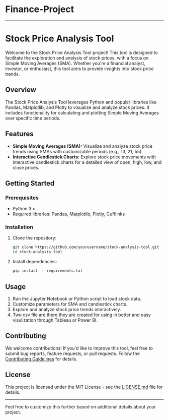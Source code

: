 # Finance-Project
---
# Stock Price Analysis Tool

Welcome to the Stock Price Analysis Tool project! This tool is designed to facilitate the exploration and analysis of stock prices, with a focus on Simple Moving Averages (SMA). Whether you're a financial analyst, investor, or enthusiast, this tool aims to provide insights into stock price trends.

## Overview

The Stock Price Analysis Tool leverages Python and popular libraries like Pandas, Matplotlib, and Plotly to visualize and analyze stock prices. It includes functionality for calculating and plotting Simple Moving Averages over specific time periods.

## Features

- **Simple Moving Averages (SMA):** Visualize and analyze stock price trends using SMAs with customizable periods (e.g., 13, 21, 55).
- **Interactive Candlestick Charts:** Explore stock price movements with interactive candlestick charts for a detailed view of open, high, low, and close prices.

## Getting Started

### Prerequisites

- Python 3.x
- Required libraries: Pandas, Matplotlib, Plotly, Cufflinks

### Installation

1. Clone the repository:
   ```bash
   git clone https://github.com/yourusername/stock-analysis-tool.git
   cd stock-analysis-tool
   ```

2. Install dependencies:
   ```bash
   pip install -r requirements.txt
   ```

## Usage

1. Run the Jupyter Notebook or Python script to load stock data.
2. Customize parameters for SMA and candlestick charts.
3. Explore and analyze stock price trends interactively.
4. Two csv file are there they are created for using in better and easy visulization through Tableau or Power BI.

## Contributing

We welcome contributions! If you'd like to improve this tool, feel free to submit bug reports, feature requests, or pull requests. Follow the [Contributing Guidelines](CONTRIBUTING.md) for details.

## License

This project is licensed under the MIT License - see the [LICENSE.md](LICENSE.md) file for details.

---

Feel free to customize this further based on additional details about your project.
